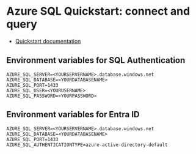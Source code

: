 # Azure SQL Quickstart: connect and query

* [Quickstart documentation](/azure/azure-sql/database/azure-sql-javascript-mssql-quickstart)

## Environment variables for SQL Authentication

```
AZURE_SQL_SERVER=<YOURSERVERNAME>.database.windows.net
AZURE_SQL_DATABASE=<YOURDATABASENAME>
AZURE_SQL_PORT=1433
AZURE_SQL_USER=<YOURUSERNAME>
AZURE_SQL_PASSWORD=<YOURPASSWORD>
```

## Environment variables for Entra ID 

```
AZURE_SQL_SERVER=<YOURSERVERNAME>.database.windows.net
AZURE_SQL_DATABASE=<YOURDATABASENAME>
AZURE_SQL_PORT=1433
AZURE_SQL_AUTHENTICATIONTYPE=azure-active-directory-default
```